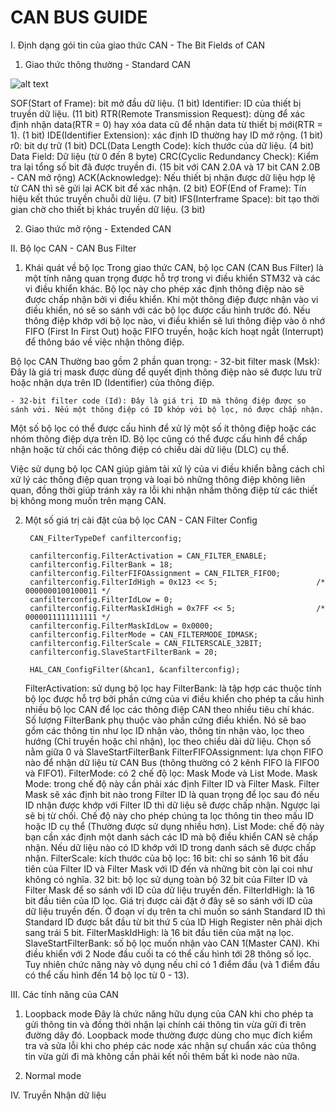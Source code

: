 # CAN BUS GUIDE
I. Định dạng gói tin của giao thức CAN - The Bit Fields of CAN
1. Giao thức thông thường - Standard CAN

![alt text](https://www.rfwireless-world.com/images/standard-CAN-frame.jpg)

SOF(Start of Frame): bit mở đầu dữ liệu. (1 bit)
Identifier: ID của thiết bị truyền dữ liệu. (11 bit)
RTR(Remote Transmission Request): dùng để xác định nhận data(RTR = 0) hay xóa data cũ để nhận data từ thiết bị mới(RTR = 1). (1 bit)
IDE(Identifier Extension): xác định ID thường hay ID mở rộng. (1 bit)
r0: bit dự trữ (1 bit)
DCL(Data Length Code): kích thước của dữ liệu. (4 bit)
Data Field: Dữ liệu (từ 0 đến 8 byte)
CRC(Cyclic Redundancy Check): Kiểm tra lại tổng số bit đã được truyền đi. (15 bit với CAN 2.0A và 17 bit CAN 2.0B - CAN mở rộng)
ACK(Acknowledge): Nếu thiết bị nhận được dữ liệu hợp lệ từ CAN thì sẽ gửi lại ACK bit để xác nhận. (2 bit)
EOF(End of Frame): Tín hiệu kết thúc truyền chuỗi dữ liệu. (7 bit)
IFS(Interframe Space): bit tạo thời gian chờ cho thiết bị khác truyền dữ liệu. (3 bit)

2. Giao thức mở rộng -  Extended CAN

II. Bộ lọc CAN - CAN Bus Filter
1. Khái quát về bộ lọc
Trong giao thức CAN, bộ lọc CAN (CAN Bus Filter) là một tính năng quan trọng được hỗ trợ trong vi điều khiển STM32 và các vi điều khiển khác. Bộ lọc này cho phép xác định thông điệp nào sẽ được chấp nhận bởi vi điều khiển. Khi một thông điệp được nhận vào vi điều khiển, nó sẽ so sánh với các bộ lọc được cấu hình trước đó. Nếu thông điệp khớp với bộ lọc nào, vi điều khiển sẽ lưi thông điệp vào ô nhớ FIFO (First In First Out) hoặc FIFO truyền, hoặc kích hoạt ngắt (Interrupt) để thông báo về việc nhận thông điệp.

Bộ lọc CAN Thường bao gồm 2 phần quan trọng:
	- 32-bit filter mask (Msk): Đây là giá trị mask được dùng để quyết định thông điệp nào sẽ được lưu trữ hoặc nhận dựa trên ID (Identifier) của thông điệp.

	- 32-bit filter code (Id): Đây là giá trị ID mà thông điệp được so sánh với. Nếu một thông điệp có ID khớp với bộ lọc, nó được chấp nhận.

Một số bộ lọc có thể được cấu hình để xử lý một số ít thông điệp hoặc các nhóm thông điệp dựa trên ID. Bộ lọc cũng có thể được cấu hình để chấp nhận hoặc từ chối các thông điệp có chiều dài dữ liệu (DLC) cụ thể.

Việc sử dụng bộ lọc CAN giúp giảm tải xử lý của vi điều khiển bằng cách chỉ xử lý các thông điệp quan trọng và loại bỏ những thông điệp không liên quan, đồng thời giúp tránh xảy ra lỗi khi nhận nhầm thông điệp từ các thiết bị không mong muốn trên mạng CAN.

2. Một số giá trị cài đặt của bộ lọc CAN - CAN Filter Config

        CAN_FilterTypeDef canfilterconfig;

        canfilterconfig.FilterActivation = CAN_FILTER_ENABLE;
        canfilterconfig.FilterBank = 18;  
        canfilterconfig.FilterFIFOAssignment = CAN_FILTER_FIFO0;
        canfilterconfig.FilterIdHigh = 0x123 << 5;                      /* 0000000100100011 */
        canfilterconfig.FilterIdLow = 0;
        canfilterconfig.FilterMaskIdHigh = 0x7FF << 5;                  /* 0000011111111111 */
        canfilterconfig.FilterMaskIdLow = 0x0000;
        canfilterconfig.FilterMode = CAN_FILTERMODE_IDMASK;
        canfilterconfig.FilterScale = CAN_FILTERSCALE_32BIT;
        canfilterconfig.SlaveStartFilterBank = 20;  

        HAL_CAN_ConfigFilter(&hcan1, &canfilterconfig);

    FilterActivation: sử dụng bộ lọc hay 
    FilterBank: là tập hợp các thuộc tính bộ lọc được hỗ trợ bởi phần cứng của vi điều khiển cho phép ta cấu hình nhiều bộ lọc CAN để lọc các thông điệp CAN theo nhiều tiêu chí khác. Số lượng FilterBank phụ thuộc vào phần cứng điều khiển. Nó sẽ bao gồm các thông tin như lọc ID nhận vào, thông tin nhận vào, lọc theo hướng (Chỉ truyền hoặc chỉ nhận), lọc theo chiều dài dữ liệu. Chọn số nằm giữa 0 và SlaveStartFilterBank
    FilterFIFOAssignment: lựa chọn FIFO nào để nhận dữ liệu từ CAN Bus (thông thường có 2 kênh FIFO là FIFO0 và FIFO1).
    FilterMode: có 2 chế độ lọc: Mask Mode và List Mode.
        Mask Mode: trong chế độ này cần phải xác định Filter ID và Filter Mask. Filter Mask sẽ xác định bit nào trong Filter ID là quan trọng để lọc sau đó nếu ID nhận được khớp với Filter ID thì dữ liệu sẽ được chấp nhận. Ngược lại sẽ bị từ chối. Chế độ này cho phép chúng ta lọc thông tin theo mấu ID hoặc ID cụ thể (Thường được sử dụng nhiều hơn).
        List Mode: chế độ này bạn cần xác định một danh sách các ID mà bộ điều khiển CAN sẽ chấp nhận. Nếu dữ liệu nào có ID khớp với ID trong danh sách sẽ được chấp nhận. 
    FilterScale: kích thước của bộ lọc: 
        16 bit: chỉ so sánh 16 bit đầu tiên của Filter ID và Filter Mask với ID đến và những bit còn lại coi như không có nghĩa.
        32 bit: bộ lọc sử dụng toàn bộ 32 bit của Filter ID và Filter Mask để so sánh với ID của dữ liệu truyền đến. 
    FilterIdHigh: là 16 bit đầu tiên của ID lọc. Giá trị được cài đặt ở đây sẽ so sánh với ID của dữ liệu truyền đến. 
        Ở đoạn ví dụ trên ta chỉ muốn so sánh Standard ID thì Standard ID được bắt đầu từ bit thứ 5 của ID High Register nên phải dịch sang trái 5 bit.
    FilterMaskIdHigh: là 16 bit đầu tiên của mặt nạ lọc. 
    SlaveStartFilterBank: số bộ lọc muốn nhận vào CAN 1(Master CAN). Khi điều khiển với 2 Node đầu cuối ta có thể cấu hình tới 28 thông số lọc. Tuy nhiên chức năng này vô dụng nếu chỉ có 1 điểm đầu (và 1 điểm đầu có thể cấu hình đến 14 bộ lọc từ 0 - 13). 

III. Các tính năng của CAN
1. Loopback mode
Đây là chức năng hữu dụng của CAN khi cho phép ta gửi thông tin và đồng thời nhận lại chính cái thông tin vừa gửi đi trên đường dây đó. Loopback mode thường được dùng cho mục đích kiểm tra và sửa lỗi khi cho phép các node xác nhận sự chuẩn xác của thông tin vừa gửi đi mà không cần phải kết nối thêm bất kì node nào nữa.

2. Normal mode

IV. Truyền Nhận dữ liệu

